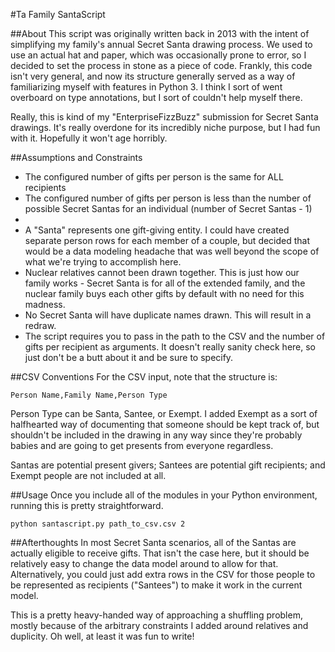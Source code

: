 #Ta Family SantaScript

##About
This script was originally written back in 2013 with the intent of simplifying my family's annual
Secret Santa drawing process. We used to use an actual hat and paper, which was occasionally prone
to error, so I decided to set the process in stone as a piece of code. Frankly, this code isn't very
general, and now its structure generally served as a way of familiarizing myself with features in Python
3. I think I sort of went overboard on type annotations, but I sort of couldn't help myself there.

Really, this is kind of my "EnterpriseFizzBuzz" submission for Secret Santa drawings. It's really
overdone for its incredibly niche purpose, but I had fun with it. Hopefully it won't age horribly.

##Assumptions and Constraints
* The configured number of gifts per person is the same for ALL recipients
* The configured number of gifts per person is less than the number of possible Secret Santas for an
individual (number of Secret Santas - 1)
* 
* A "Santa" represents one gift-giving entity. I could have created separate person rows for each member
of a couple, but decided that would be a data modeling headache that was well beyond the scope of what
we're trying to accomplish here.
* Nuclear relatives cannot been drawn together. This is just how our family works - Secret Santa is
for all of the extended family, and the nuclear family buys each other gifts by default with no need
for this madness.
* No Secret Santa will have duplicate names drawn. This will result in a redraw.
* The script requires you to pass in the path to the CSV and the number of gifts per recipient as
arguments. It doesn't really sanity check here, so just don't be a butt about it and be sure to specify.

##CSV Conventions
For the CSV input, note that the structure is:

`Person Name,Family Name,Person Type`

Person Type can be Santa, Santee, or Exempt. I added Exempt as a sort of halfhearted way of documenting
that someone should be kept track of, but shouldn't be included in the drawing in any way since they're
probably babies and are going to get presents from everyone regardless.

Santas are potential present givers; Santees are potential gift recipients; and Exempt people are not
included at all.

##Usage
Once you include all of the modules in your Python environment, running this is pretty straightforward.

`python santascript.py path_to_csv.csv 2`

##Afterthoughts
In most Secret Santa scenarios, all of the Santas are actually eligible to receive gifts. That isn't
the case here, but it should be relatively easy to change the data model around to allow for that.
Alternatively, you could just add extra rows in the CSV for those people to be represented as recipients
("Santees") to make it work in the current model.

This is a pretty heavy-handed way of approaching a shuffling problem, mostly because of the arbitrary
constraints I added around relatives and duplicity. Oh well, at least it was fun to write!
